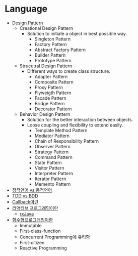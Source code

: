 # Language

* [Design Pattern](https://www.journaldev.com/1827/java-design-patterns-example-tutorial#)
  * Creational Design Pattern
    * Solution to initiate a object in best possible way.
      * Singleton Pattern
      * Factory Pattern
      * Abstract Factory Pattern
      * Builder Pattern
      * Prototype Pattern
  * Strucutral Design Pattern
    * Different ways to create class structure.
      * Adapter Pattern
      * Composite Pattern
      * Proxy Pattern
      * Flyweigth Pattern
      * Facade Pattern
      * Bridge Pattern
      * Decorator Pattern
  * Behavior Design Pattern
    * Solution for the better interaction between objects.
    * Loose coupling and flexibility to extend easily.
      * Template Method Pattern
      * Mediator Pattern
      * Chain of Responsibility Pattern
      * Observer Pattern
      * Strategy Pattern
      * Command Pattern
      * State Pattern
      * Visitor Pattern
      * Interpreter Pattern
      * Iterator Pattern
      * Memento Pattern
* [정적언어 vs 동적언어](http://itmining.tistory.com/65)
* [TDD vs BDD](https://codeutopia.net/blog/2015/03/01/unit-testing-tdd-and-bdd/)
* [Callback이란](https://openwiki.kr/tech/callback)
* [리액티브 프로그래밍이란](http://sculove.github.io/blog/2016/06/22/Reactive-Programming/)
  * [rxJava](https://academy.realm.io/kr/posts/mobilization-hugo-visser-rxjava-for-rest-of-us/)
* [함수형프로그래밍이란](https://medium.com/@jooyunghan/%ED%95%A8%EC%88%98%ED%98%95-%ED%94%84%EB%A1%9C%EA%B7%B8%EB%9E%98%EB%B0%8D-%EC%86%8C%EA%B0%9C-5998a3d66377)
  * Immutable
  * First-class-function
  * Concurrent Programming에 유리함
  * First-citizen
  * Reactive Programming
